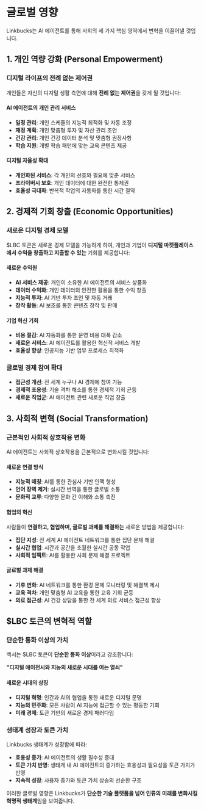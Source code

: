 # 글로벌 영향

Linkbucks는 AI 에이전트를 통해 사회의 세 가지 핵심 영역에서 변혁을 이끌어낼 것입니다.

## 1. 개인 역량 강화 (Personal Empowerment)

### 디지털 라이프의 전례 없는 제어권
개인들은 자신의 디지털 생활 측면에 대해 **전례 없는 제어권**을 갖게 될 것입니다:

#### AI 에이전트의 개인 관리 서비스
- **일정 관리**: 개인 스케줄의 지능적 최적화 및 자동 조정
- **재정 계획**: 개인 맞춤형 투자 및 자산 관리 조언
- **건강 관리**: 개인 건강 데이터 분석 및 맞춤형 권장사항
- **학습 지원**: 개별 학습 패턴에 맞는 교육 콘텐츠 제공

#### 디지털 자율성 확대
- **개인화된 서비스**: 각 개인의 선호와 필요에 맞춘 서비스
- **프라이버시 보호**: 개인 데이터에 대한 완전한 통제권
- **효율성 극대화**: 반복적 작업의 자동화를 통한 시간 절약

## 2. 경제적 기회 창출 (Economic Opportunities)

### 새로운 디지털 경제 모델
$LBC 토큰은 새로운 경제 모델을 가능하게 하여, 개인과 기업이 **디지털 마켓플레이스에서 수익을 창출하고 지출할 수 있는** 기회를 제공합니다:

#### 새로운 수익원
- **AI 서비스 제공**: 개인이 소유한 AI 에이전트의 서비스 상품화
- **데이터 수익화**: 개인 데이터의 안전한 활용을 통한 수익 창출
- **지능적 투자**: AI 기반 투자 조언 및 자동 거래
- **창작 활동**: AI 보조를 통한 콘텐츠 창작 및 판매

#### 기업 혁신 기회
- **비용 절감**: AI 자동화를 통한 운영 비용 대폭 감소
- **새로운 서비스**: AI 에이전트를 활용한 혁신적 서비스 개발
- **효율성 향상**: 인공지능 기반 업무 프로세스 최적화

### 글로벌 경제 참여 확대
- **접근성 개선**: 전 세계 누구나 AI 경제에 참여 가능
- **경제적 포용성**: 기술 격차 해소를 통한 경제적 기회 균등
- **새로운 직업군**: AI 에이전트 관련 새로운 직업 창출

## 3. 사회적 변혁 (Social Transformation)

### 근본적인 사회적 상호작용 변화
AI 에이전트는 사회적 상호작용을 근본적으로 변화시킬 것입니다:

#### 새로운 연결 방식
- **지능적 매칭**: AI를 통한 관심사 기반 인맥 형성
- **언어 장벽 제거**: 실시간 번역을 통한 글로벌 소통
- **문화적 교류**: 다양한 문화 간 이해와 소통 촉진

#### 협업의 혁신
사람들이 **연결하고, 협업하며, 글로벌 과제를 해결하는** 새로운 방법을 제공합니다:

- **집단 지성**: 전 세계 AI 에이전트 네트워크를 통한 집단 문제 해결
- **실시간 협업**: 시간과 공간을 초월한 실시간 공동 작업
- **사회적 임팩트**: AI를 활용한 사회 문제 해결 프로젝트

#### 글로벌 과제 해결
- **기후 변화**: AI 네트워크를 통한 환경 문제 모니터링 및 해결책 제시
- **교육 격차**: 개인 맞춤형 AI 교육을 통한 교육 기회 균등
- **의료 접근성**: AI 건강 상담을 통한 전 세계 의료 서비스 접근성 향상

## $LBC 토큰의 변혁적 역할

### 단순한 통화 이상의 가치
백서는 $LBC 토큰이 **단순한 통화 이상**이라고 강조합니다:

**"디지털 에이전시와 지능의 새로운 시대를 여는 열쇠"**

#### 새로운 시대의 상징
- **디지털 혁명**: 인간과 AI의 협업을 통한 새로운 디지털 문명
- **지능의 민주화**: 모든 사람이 AI 지능에 접근할 수 있는 평등한 기회
- **미래 경제**: 토큰 기반의 새로운 경제 패러다임

### 생태계 성장과 토큰 가치
Linkbucks 생태계가 성장함에 따라:
- **효용성 증가**: AI 에이전트의 생활 필수성 증대
- **토큰 가치 반영**: 생태계 내 AI 에이전트의 증가하는 효용성과 필요성을 토큰 가치가 반영
- **지속적 성장**: 사용자 증가와 토큰 가치 상승의 선순환 구조

이러한 글로벌 영향은 Linkbucks가 **단순한 기술 플랫폼을 넘어 인류의 미래를 변화시킬 혁명적 생태계**임을 보여줍니다.